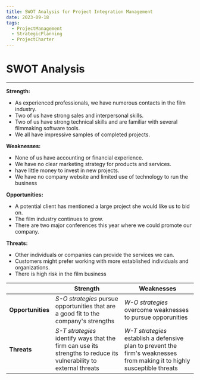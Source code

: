 ```yaml
---
title: SWOT Analysis for Project Integration Management
date: 2023-09-18
tags:
  - ProjectManagement
  - StrategicPlanning
  - ProjectCharter
---
```


# SWOT Analysis

---

**Strength:**
- As experienced professionals, we have numerous contacts in the film industry.
- Two of us have strong sales and interpersonal skills.
- Two of us have strong technical skills and are familiar with several filmmaking software tools.
- We all have impressive samples of completed projects.

**Weaknesses:**
- None of us have accounting or financial experience.
- We have no clear marketing strategy for products and services.
- have little money to invest in new projects.
- We have no company website and limited use of technology to run the business

**Opportunities:**
- A potential client has mentioned a large project she would like us to bid on.
- The film industry continues to grow.
- There are two major conferences this year where we could promote our company.

**Threats:**
- Other individuals or companies can provide the services we can.
- Customers might prefer working with more established individuals and organizations.
- There is high risk in the film business


|                   | **Strength**                                                                                                       | **Weaknesses**                                                                                                            |
| ----------------- | ------------------------------------------------------------------------------------------------------------------ | ------------------------------------------------------------------------------------------------------------------------- |
| **Opportunities** | _S-O strategies_ pursue opportunities that are a good  fit to the company's strengths                              | _W-O strategies_ overcome weaknesses to pursue opporunities                                                               |
| **Threats**       | _S-T strategies_ identify ways that the firm can use its strengths to reduce its vulnerability to external threats | _W-T strategies_ establish a defensive plan to prevent the firm's weaknesses from making it to highly susceptible threats | 

